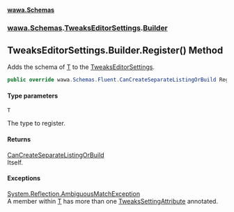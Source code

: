 #### [wawa.Schemas](index.md 'index')
### [wawa.Schemas](wawa.Schemas.md 'wawa.Schemas').[TweaksEditorSettings](TweaksEditorSettings.md 'wawa.Schemas.TweaksEditorSettings').[Builder](TweaksEditorSettings.Builder.md 'wawa.Schemas.TweaksEditorSettings.Builder')

## TweaksEditorSettings.Builder.Register<T>() Method

Adds the schema of [T](Builder.Register{T}.md#wawa.Schemas.TweaksEditorSettings.Builder.Register_T_().T 'wawa.Schemas.TweaksEditorSettings.Builder.Register<T>().T') to the [TweaksEditorSettings](TweaksEditorSettings.md 'wawa.Schemas.TweaksEditorSettings').

```csharp
public override wawa.Schemas.Fluent.CanCreateSeparateListingOrBuild Register<T>();
```
#### Type parameters

<a name='wawa.Schemas.TweaksEditorSettings.Builder.Register_T_().T'></a>

`T`

The type to register.

#### Returns
[CanCreateSeparateListingOrBuild](CanCreateSeparateListingOrBuild.md 'wawa.Schemas.Fluent.CanCreateSeparateListingOrBuild')  
Itself.

#### Exceptions

[System.Reflection.AmbiguousMatchException](https://docs.microsoft.com/en-us/dotnet/api/System.Reflection.AmbiguousMatchException 'System.Reflection.AmbiguousMatchException')  
A member within [T](Builder.Register{T}.md#wawa.Schemas.TweaksEditorSettings.Builder.Register_T_().T 'wawa.Schemas.TweaksEditorSettings.Builder.Register<T>().T') has more than one [TweaksSettingAttribute](TweaksSettingAttribute.md 'wawa.Schemas.TweaksSettingAttribute') annotated.